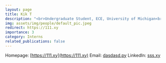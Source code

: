 ```yaml
---
layout: page
title: Kik T
description: "<br>Undergraduate Student, ECE, University of Michigan<br>06/2022 -- present<br>dasdasd.py"
img: assets/img/people/default_pic.jpeg
redirect: https://111.xy
importance: 3
category: Interns
related_publications: false
---
```

Homepage: [https://111.xy](https://111.xy)
Email: [dasdasd.py](mailto:dasdasd.py)
LinkedIn: [sss.xy](sss.xy)
